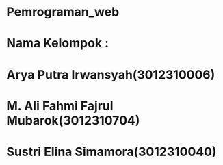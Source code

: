 # Pemrograman_web
# Nama Kelompok :
# Arya Putra Irwansyah(3012310006)
# M. Ali Fahmi Fajrul Mubarok(3012310704)
# Sustri Elina Simamora(3012310040)
